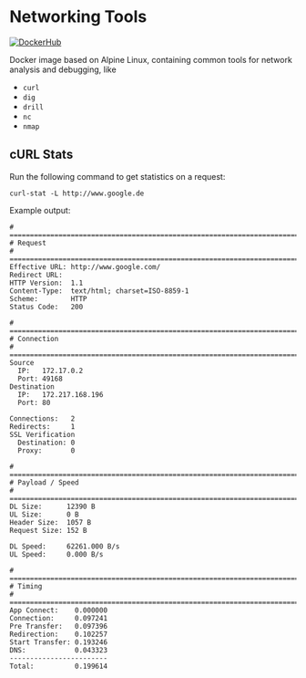 # Networking Tools

[![DockerHub](https://img.shields.io/badge/DockerHub-pbillaut%2Fnet--tools-blue.svg?style=flat&logo=docker&logoColor=white)](https://hub.docker.com/r/pbillaut/net-tools)

Docker image based on Alpine Linux, containing common tools for network
analysis and debugging, like
* `curl`
* `dig`
* `drill`
* `nc`
* `nmap`

## cURL Stats

Run the following command to get statistics on a request:
```shell
curl-stat -L http://www.google.de
```

Example output:
```
# ==============================================================================
# Request
# ==============================================================================
Effective URL: http://www.google.com/
Redirect URL:  
HTTP Version:  1.1
Content-Type:  text/html; charset=ISO-8859-1
Scheme:        HTTP
Status Code:   200

# ==============================================================================
# Connection
# ==============================================================================
Source
  IP:   172.17.0.2
  Port: 49168
Destination
  IP:   172.217.168.196
  Port: 80

Connections:   2
Redirects:     1
SSL Verification
  Destination: 0
  Proxy:       0

# ==============================================================================
# Payload / Speed
# ==============================================================================
DL Size:      12390 B
UL Size:      0 B
Header Size:  1057 B
Request Size: 152 B

DL Speed:     62261.000 B/s
UL Speed:     0.000 B/s

# ==============================================================================
# Timing
# ==============================================================================
App Connect:    0.000000
Connection:     0.097241
Pre Transfer:   0.097396
Redirection:    0.102257
Start Transfer: 0.193246
DNS:            0.043323
------------------------
Total:          0.199614
```
